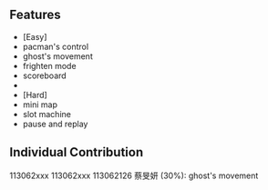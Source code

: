 ## Features
- [Easy]
- pacman's control
- ghost's movement
- frighten mode
- scoreboard
- 
- [Hard]
- mini map
- slot machine
- pause and replay
## Individual Contribution
113062xxx
113062xxx
113062126 蔡旻妍 (30%): ghost's movement